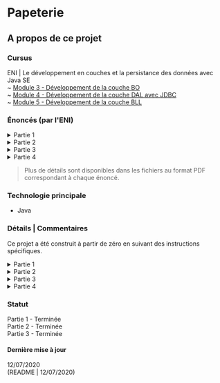 # Papeterie

## A propos de ce projet

### Cursus
ENI | Le développement en couches et la persistance des données avec Java SE  
~ [Module 3 - Développement de la couche BO](https://github.com/Dyrits/PAPETERIE/tree/master/Module%2003%20-%20Enonc%C3%A9%20TP%20-%20Papeterie%20-%20Partie%201)  
~ [Module 4 - Développement de la couche DAL avec JDBC](https://github.com/Dyrits/PAPETERIE/tree/master/Module%2004%20-%20Enonc%C3%A9s%20TP%20-%20Papeterie)  
~ [Module 5 - Développement de la couche BLL](https://github.com/Dyrits/PAPETERIE/tree/master/Module%2005%20-%20Enonc%C3%A9%20TP%20-%20Papeterie%20-%20Partie%204)

### Énoncés (par l'ENI)

<details markdown="block">
<summary>Partie 1</summary>  

- Créer le projet papeterie avec Eclipse.
- Créer le package fr.eni.papeterie.bo.
- Créer les classes Article, Ramette, Stylo, Ligne et Panier en s'aidant du diagramme de classe fourni.
- Vérifier le fonctionnement des classes avec le composant AppliTestBO fourni.

</details>
<details markdown="block">
<summary>Partie 2</summary>  

- Sous SQL Server, créer une base de données et la nommer PAPETERIE_DB.
- Créer la table Articles à l’aide du fichier script.sql fourni.
- Dans le projet papeterie, implémenter la classe fr.eni.papeterie.dal.jdbc.ArticleDaoJdbcImpl pour que les méthodes suivantes soient fonctionnelles :
    - selectById : sélectionne un article par son identifiant
    - selectAll : sélectionne tous les articles de la table Articles
    - update : modifie les attributs d’un article
    - insert : ajoute un article en base de données et affecte à l'article l’identifiant créé par la base de données
    - delete : supprime un article en base de données
- Vérifier votre solution avec la classe fr.eni.papeterie.dal.AppliTestDAL fournie.

</details>
<details markdown="block">
<summary>Partie 3</summary> 

- Créer l’interface ArticleDAO et définir les méthodes :
    - selectById
    - selectAll
    - update
    - insert
    - delete
- Utiliser l’interface ArticleDAO dans ArticleDAOJdbcImpl.
- Externaliser la configuration de l’accès aux données en implémentant les classes :
    - Settings
    - JdbcTools
- Implémenter la classe DAOFactory.
- Vérifier votre solution avec la classe fr.eni.papeterie.dal.AppliTestDAL fournie.

</details>
<details markdown="block">
<summary>Partie 4</summary> 

- À l’aide du diagramme de classes fourni, implémenter la couche BLL pour que les exigences suivantes soient respectées :
    - Les attributs des articles sont obligatoires.
    - Le grammage pour une ramette et la quantité en stock attendent des valeurs positives.
    - Un catalogue est une liste d’articles gérée en mémoire et extraite à partir d’une source de données.

</details>

> Plus de détails sont disponibles dans les fichiers au format PDF correspondant à chaque énoncé.

### Technologie principale
- Java

### Détails | Commentaires
Ce projet a été construit à partir de zéro en suivant des instructions spécifiques.   

<details markdown="block">
<summary>Partie 1</summary> 

Le fichier AppliTestBo.java a été fourni avec l'énoncé.  
En plus des instructions de base, la gestion des variations de stock pour chaque article et du montant du panier ont été ajoutés.

</details>
<details markdown="block">
<summary>Partie 2</summary> 

Les fichiers DALException.java et AppliTestDAL.java ont été fournis avec l'énoncé ainsi que la requête SQL permettant de générer la table `Articles`.

</details>
<details markdown="block">
<summary>Partie 3</summary> 

Le fichier AppliTestDAL.java a été fourni avec l'énoncé.

</details>
<details markdown="block">
<summary>Partie 4</summary> 

Le fichier AppliTestDLL.java a été fourni avec l'énoncé.  
En plus des instructions de base, une gestion des exceptions a été ajoutées au sein du package BO.

</details>

### Statut
Partie 1 - Terminée  
Partie 2 - Terminée   
Partie 3 - Terminée

#### Dernière mise à jour
12/07/2020  
(README | 12/07/2020)